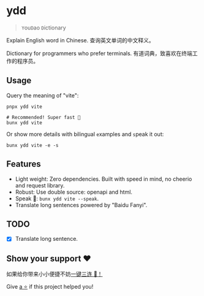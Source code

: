 # ydd

> `Y`ou`D`ao `D`ictionary

Explain English word in Chinese. 查询英文单词的中文释义。

Dictionary for programmers who prefer terminals. 有道词典，致喜欢在终端工作的程序员。

## Usage

Query the meaning of "vite":

```shell
pnpx ydd vite

# Recommended! Super fast 🚀
bunx ydd vite
```

Or show more details with bilingual `e`xamples and `s`peak it out:

```shell
bunx ydd vite -e -s
```

## Features

- Light weight: Zero dependencies. Built with speed in mind, no cheerio and request library.
- Robust: Use double source: openapi and html.
- Speak 👄: `bunx ydd vite --speak`.
- Translate long sentences powered by "Baidu Fanyi".

## TODO

- [x] Translate long sentence.

## Show your support ❤️

如果给你带来小小便捷不妨[一键三连 🍻！](https://github.com/legend80s/dict)

Give [a ⭐️](https://github.com/legend80s/dict) if this project helped you!
